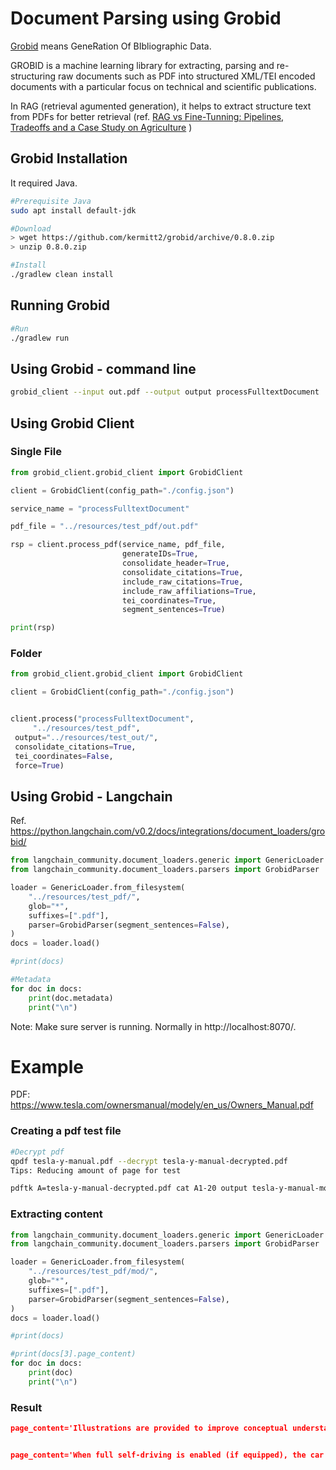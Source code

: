 # Document Parsing using Grobid

[Grobid](https://grobid.readthedocs.io/en/latest/) means GeneRation Of BIbliographic Data.

GROBID is a machine learning library for extracting, parsing and re-structuring raw documents such as PDF into structured XML/TEI encoded documents with a particular focus on technical and scientific publications. 

In RAG (retrieval agumented generation), it helps to extract structure text from PDFs for better retrieval (ref.  [RAG vs Fine-Tunning: Pipelines, Tradeoffs and a Case Study on Agriculture](https://arxiv.org/abs/2401.08406) )



## Grobid Installation

It required Java. 

```bash
#Prerequisite Java
sudo apt install default-jdk

#Download
> wget https://github.com/kermitt2/grobid/archive/0.8.0.zip
> unzip 0.8.0.zip

#Install
./gradlew clean install	

```



## Running Grobid

```bash
#Run
./gradlew run
```



## Using Grobid - command line

```bash
grobid_client --input out.pdf --output output processFulltextDocument
```



## Using Grobid Client 

### Single File

```python
from grobid_client.grobid_client import GrobidClient

client = GrobidClient(config_path="./config.json")

service_name = "processFulltextDocument"

pdf_file = "../resources/test_pdf/out.pdf"

rsp = client.process_pdf(service_name, pdf_file, 
                         generateIDs=True, 
                         consolidate_header=True, 
                         consolidate_citations=True, 
                         include_raw_citations=True, 
                         include_raw_affiliations=True, 
                         tei_coordinates=True, 
                         segment_sentences=True)

print(rsp)
```



### Folder

```python
from grobid_client.grobid_client import GrobidClient

client = GrobidClient(config_path="./config.json")


client.process("processFulltextDocument",
     "../resources/test_pdf",
 output="../resources/test_out/",
 consolidate_citations=True,
 tei_coordinates=False,
 force=True)

```



## Using Grobid - Langchain

Ref. https://python.langchain.com/v0.2/docs/integrations/document_loaders/grobid/

```python
from langchain_community.document_loaders.generic import GenericLoader
from langchain_community.document_loaders.parsers import GrobidParser

loader = GenericLoader.from_filesystem(
    "../resources/test_pdf/",
    glob="*",
    suffixes=[".pdf"],
    parser=GrobidParser(segment_sentences=False),
)
docs = loader.load()

#print(docs)

#Metadata
for doc in docs:
    print(doc.metadata)
    print("\n")
```

Note: Make sure server is running. Normally in http://localhost:8070/.



# Example

PDF: https://www.tesla.com/ownersmanual/modely/en_us/Owners_Manual.pdf

### Creating a pdf test file

```bash
#Decrypt pdf
qpdf tesla-y-manual.pdf --decrypt tesla-y-manual-decrypted.pdf
Tips: Reducing amount of page for test

pdftk A=tesla-y-manual-decrypted.pdf cat A1-20 output tesla-y-manual-mod.pdf
```



### Extracting content

```python
from langchain_community.document_loaders.generic import GenericLoader
from langchain_community.document_loaders.parsers import GrobidParser

loader = GenericLoader.from_filesystem(
    "../resources/test_pdf/mod/",
    glob="*",
    suffixes=[".pdf"],
    parser=GrobidParser(segment_sentences=False),
)
docs = loader.load()

#print(docs)

#print(docs[3].page_content)
for doc in docs:
    print(doc)
    print("\n")
```



### Result

```json
page_content='Illustrations are provided to improve conceptual understanding only.Depending on vehicle options, software version, market region and regional and language settings, the details displayed on the screen will differ.' metadata={'text': 'Illustrations are provided to improve conceptual understanding only.Depending on vehicle options, software version, market region and regional and language settings, the details displayed on the screen will differ.', 'para': '1', 'bboxes': "[[{'page': '7', 'x': '82.29', 'y': '231.88', 'h': '281.91', 'w': '10.71'}], [{'page': '7', 'x': '366.42', 'y': '231.88', 'h': '199.15', 'w': '10.71'}, {'page': '7', 'x': '54.00', 'y': '242.68', 'h': '395.84', 'w': '10.71'}]]", 'pages': "('7', '7')", 'section_title': 'NOTE:', 'section_number': 'None', 'paper_title': '', 'file_path': '../resources/test_pdf/mod/tesla-y-manual-mod.pdf'}


page_content='When full self-driving is enabled (if equipped), the car status area displays visualizations of the road and your vehicle's surroundings.You can expand/condense the visualization by dragging the car status area from side to side.Expanding the visualization displays more details about the roadway and its surroundings, including road markings, stop lights, and objects (such as trash cans and poles).' metadata={'text': "When full self-driving is enabled (if equipped), the car status area displays visualizations of the road and your vehicle's surroundings.You can expand/condense the visualization by dragging the car status area from side to side.Expanding the visualization displays more details about the roadway and its surroundings, including road markings, stop lights, and objects (such as trash cans and poles).", 'para': '2', 'bboxes': "[[{'page': '8', 'x': '49.50', 'y': '62.04', 'h': '486.97', 'w': '10.71'}, {'page': '8', 'x': '49.50', 'y': '72.84', 'h': '57.31', 'w': '10.71'}], [{'page': '8', 'x': '109.04', 'y': '72.84', 'h': '381.78', 'w': '10.71'}], [{'page': '8', 'x': '493.04', 'y': '72.84', 'h': '59.28', 'w': '10.71'}, {'page': '8', 'x': '49.50', 'y': '83.64', 'h': '477.73', 'w': '10.71'}, {'page': '8', 'x': '49.50', 'y': '94.44', 'h': '160.17', 'w': '10.71'}]]", 'pages': "('8', '8')", 'section_title': 'Touchscreen', 'section_number': 'None', 'paper_title': '', 'file_path': '../resources/test_pdf/mod/tesla-y-manual-mod.pdf'}

```

